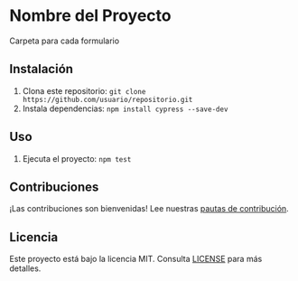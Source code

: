 # Nombre del Proyecto
Carpeta para cada formulario


## Instalación
1. Clona este repositorio: `git clone https://github.com/usuario/repositorio.git`
2. Instala dependencias: `npm install cypress --save-dev`

## Uso
1. Ejecuta el proyecto: `npm test`

## Contribuciones
¡Las contribuciones son bienvenidas! Lee nuestras [pautas de contribución](CONTRIBUTING.md).

## Licencia
Este proyecto está bajo la licencia MIT. Consulta [LICENSE](LICENSE) para más detalles.